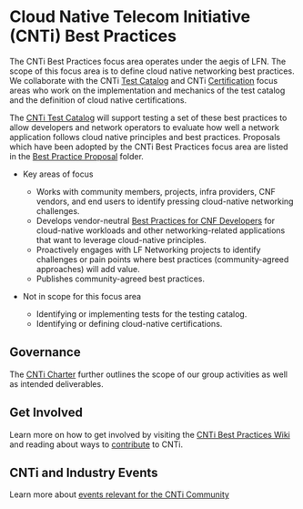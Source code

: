 # Cloud Native Telecom Initiative (CNTi) Best Practices

The CNTi Best Practices focus area operates under the aegis of LFN. The scope of this focus area is to define cloud native networking best practices. We collaborate with the CNTi [Test Catalog](https://wiki.lfnetworking.org/x/HgAxBw) and CNTi [Certification](https://github.com/lfn-cnti/certification) focus areas who work on the implementation and mechanics of the test catalog and the definition of cloud native certifications. 

The [CNTi Test Catalog](https://github.com/cnti-testcatalog/testsuite) will support testing a set of these best practices to allow developers and network operators to evaluate how well a network application follows cloud native principles and best practices. Proposals which have been adopted by the CNTi Best Practices focus area are listed in the [Best Practice Proposal](doc/cbpps/) folder.

- Key areas of focus
  - Works with community members, projects, infra providers, CNF vendors, and end users to identify pressing cloud-native networking challenges.
  - Develops vendor-neutral [Best Practices for CNF Developers](doc/best_cnf_dev.md) for cloud-native workloads and other networking-related applications that want to leverage cloud-native principles.
  - Proactively engages with LF Networking projects to identify challenges or pain points where best practices (community-agreed approaches) will add value.
  - Publishes community-agreed best practices.


- Not in scope for this focus area
  - Identifying or implementing tests for the testing catalog.
  - Identifying or defining cloud-native certifications.

## Governance

The [CNTi Charter](https://github.com/lfn-cnti/cnti/blob/c93c0172376ac5ccb1e50f3f82132d1478ee2ef2/CNTi%20Technical%20Charter%205-31-2024.pdf) further outlines the scope of our group activities as well as intended deliverables.

## Get Involved

Learn more on how to get involved by visiting the [CNTi Best Practices Wiki](https://wiki.lfnetworking.org/x/HAAxBw) and reading about ways to [contribute](https://github.com/lfn-cnti/cnti/blob/main/CONTRIBUTING.md) to CNTi.

## CNTi and Industry Events

Learn more about [events relevant for the CNTi Community](https://wiki.lfnetworking.org/x/gwDZBw)
